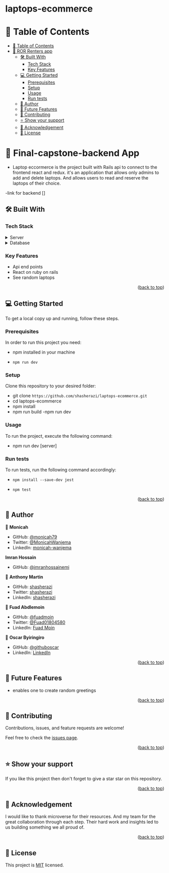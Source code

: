 # laptops-ecommerce
<a name="laptops-ecommerce"></a>

<!-- TABLE OF CONTENTS -->

# 📗 Table of Contents

- [📗 Table of Contents](#-table-of-contents)
- [📖 ROR Renters app ](#-Final-capstone-backend)
  - [🛠 Built With ](#-built-with-)
    - [Tech Stack ](#tech-stack-)
    - [Key Features ](#key-features-)
  - [💻 Getting Started ](#-getting-started-)
    - [Prerequisites](#prerequisites)
    - [Setup](#setup)
    - [Usage](#usage)
    - [Run tests](#run-tests)
  - [👥 Author ](#-author-)
  - [🔭 Future Features ](#-future-features-)
  - [🤝 Contributing ](#-contributing-)
  - [⭐️ Show your support ](#️-show-your-support-)
  - [🤝 Acknowledgement ](#-acknowledgement-)
  - [📝 License ](#-license-)

# 📖 Final-capstone-backend App <a name="about-project"></a>

- Laptop eccormerce is the project built with Rails api to connect to the frontend react and redux. it's an application that allows only admins to add and  delete laptops. And allows users to read and reserve the laptops of their choice.

-link for backend []
## 🛠 Built With <a name="built-with"></a>

### Tech Stack <a name="tech-stack"></a>

<details>
  <summary>Server</summary>
  <ul>
    <li><a href="https://reactRedux.org/">ReactRedux</a></li>
  </ul>
</details>

<details>
<summary>Database</summary>
  <ul>
    <li><a href="https://www.postgresql.org/">PostgreSQL</a></li>
  </ul>
</details>

<!-- Features -->

### Key Features <a name="key-features"></a>

- Api end points
- React on ruby on rails
- See random laptops

<p align="right">(<a href="#readme-top">back to top</a>)</p>

## 💻 Getting Started <a name="getting-started"></a>

To get a local copy up and running, follow these steps.

### Prerequisites

In order to run this project you need:

- npm installed in your machine

- `npm run dev` 

### Setup

Clone this repository to your desired folder:

- git clone `https://github.com/shasherazi/laptops-ecommerce.git`
- cd laptops-ecommerce
- npm install
- npm run build
-npm run dev

### Usage

To run the project, execute the following command:

- npm run dev [server]

### Run tests

To run tests, run the following command accordingly:

- `npm install --save-dev jest`

- `npm test`

<p align="right">(<a href="#readme-top">back to top</a>)</p>

<!-- AUTHORS -->

## 👥 Author <a name="author"></a>

👤 **Monicah**

- GitHub: [@monicah79](https://github.com/monicah79)
- Twitter: [@MonicahWanjema](https://twitter.com/MonicaWanjema)
- LinkedIn: [monicah-wanjema](https://www.linkedin.com/in/monicah-wanjema/)

**Imran Hossain**

- GitHub: [@imranhossainemi](https://github.com/imranhossainemi)

👤 **Anthony Martin**

- GitHub: [shasherazi](https://github.com/shasherazi)
- Twitter: [shasherazi](https://twitter.com/shasherazi)
- LinkedIn: [shasherazi](https://www.linkedin.com/in/shasherazi)

👤 **Fuad Abdlemoin**

- GitHub: [@fuadmoin](https://github.com/fuadmoin)
- Twitter: [@Fuad01804580](https://twitter.com/Fuad01804580)
- LinkedIn: [Fuad Moin](https://www.linkedin.com/in/fuadmoin/)

👤 **Oscar Byiringiro**

- GitHub: [@githuboscar](https://github.com/byiringiroscar)
- LinkedIn: [LinkedIn](https://www.linkedin.com/in/oscar-byiringiro-9baa8313a/)

<p align="right">(<a href="#readme-top">back to top</a>)</p>

<!-- FUTURE FEATURES -->

## 🔭 Future Features <a name="future-features"></a>

- enables one to create random greetings
<p align="right">(<a href="#readme-top">back to top</a>)</p>

<!-- CONTRIBUTING -->

## 🤝 Contributing <a name="contributing"></a>

Contributions, issues, and feature requests are welcome!

Feel free to check the [issues page](https://github.com/shasherazi/laptops-ecommerce/issues).

<p align="right">(<a href="#readme-top">back to top</a>)</p>

<!-- SUPPORT -->

## ⭐️ Show your support <a name="support"></a>

If you like this project then don't forget to give a star star on this repository.

<p align="right">(<a href="#readme-top">back to top</a>)</p>

<!-- ACKNOWLEDGEMENTS -->

## 🤝 Acknowledgement <a name="Acknowledgement"></a>

I would like to thank microverse for their resources. And my team for the great collaboration through each step. Their hard work and insights led to us building something we all proud of.

<p align="right">(<a href="#readme-top">back to top</a>)</p>

## 📝 License <a name="license"></a>

This project is [MIT](https://github.com/shasherazi/laptops-ecommerce/blob/dev/LICENSE) licensed.